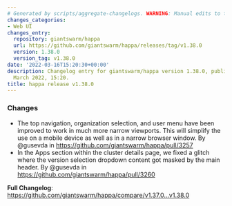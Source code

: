 ```yaml
---
# Generated by scripts/aggregate-changelogs. WARNING: Manual edits to this files will be overwritten.
changes_categories:
- Web UI
changes_entry:
  repository: giantswarm/happa
  url: https://github.com/giantswarm/happa/releases/tag/v1.38.0
  version: 1.38.0
  version_tag: v1.38.0
date: '2022-03-16T15:20:30+00:00'
description: Changelog entry for giantswarm/happa version 1.38.0, published on 16
  March 2022, 15:20.
title: happa release v1.38.0
---
```


### Changes

* The top navigation, organization selection, and user menu have been improved to work in much more narrow viewports. This will simplify the use on a mobile device as well as in a narrow browser window. By @gusevda in https://github.com/giantswarm/happa/pull/3257
* In the Apps section within the cluster details page, we fixed a glitch where the version selection dropdown content got masked by the main header. By @gusevda in https://github.com/giantswarm/happa/pull/3260

**Full Changelog**: https://github.com/giantswarm/happa/compare/v1.37.0...v1.38.0
